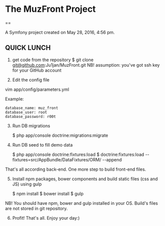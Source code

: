 # The MuzFront Project

==

A Symfony project created on May 28, 2016, 4:56 pm.

## QUICK LUNCH

1) get code from the repository
$ git clone git@github.com:Ju1jan/MuzFront.git
NB! assumption: you've got ssh key for your GitHub account

2) Edit the config file
<EDIT CONFIG>
vim app/config/parameters.yml

Example:

    database_name: muz_front
    database_user: root
    database_password: r00t

3) Run DB migrations

    $ php app/console doctrine:migrations:migrate

4) Run DB seed to fill demo data

    $ php app/console doctrine:fixtures:load
    $ doctrine:fixtures:load --fixtures=src/AppBundle/DataFixtures/ORM/ --append

That's all according back-end. One more step to build front-end files.

5) Install npm packages, bower components and build static files (css and JS) using gulp
    
    $ npm install 
    $ bower install 
    $ gulp

NB! You should have npm, bower and gulp installed in your OS. Build's files are not stored in git repository.

6) Profit!
That's all. Enjoy your day:)
